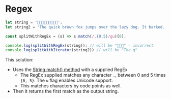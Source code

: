 # Regex

```javascript
let string = '👨‍👨‍👧‍👧💜🤧🤒🏥😀';
let string2 = 'The quick brown fox jumps over the lazy dog. It barked.';

const splitWithRegEx = (s) => s.match(/.{0,5}/gu)[0];

console.log(splitWithRegEx(string)); // will be "👨‍👨‍👧" - incorrect
console.log(splitWithIterator(string2)) // will be "‍The q"
```

This solution:
* Uses the [String.match() method][match] with a supplied RegEx
    * The RegEx supplied matches any character `.`, between 0 and 5 times `{0, 5}`. The `u` flag enables Unicode support.
    * This matches characters by code points as well.
* Then it returns the first match as the output string.

[match]: https://developer.mozilla.org/en-US/docs/Web/JavaScript/Reference/Global_Objects/String/match